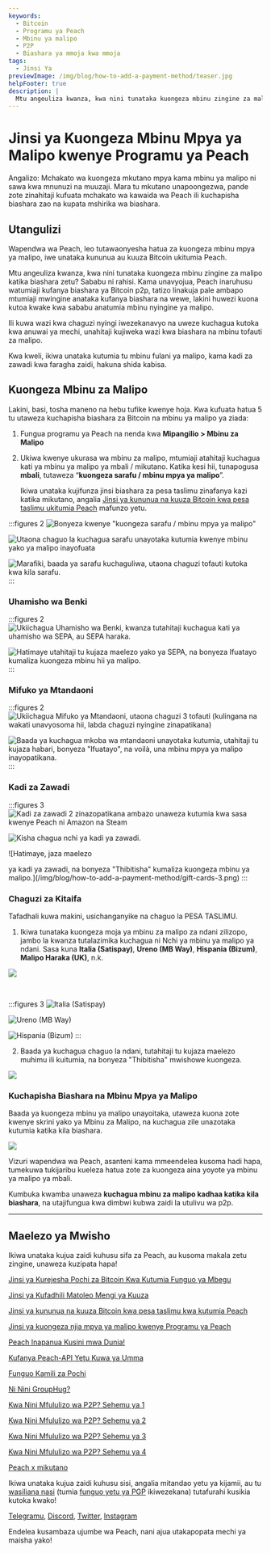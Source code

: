 ```yaml
---
keywords:
  - Bitcoin
  - Programu ya Peach
  - Mbinu ya malipo
  - P2P
  - Biashara ya mmoja kwa mmoja
tags:
  - Jinsi Ya
previewImage: /img/blog/how-to-add-a-payment-method/teaser.jpg
helpFooter: true
description: |
  Mtu angeuliza kwanza, kwa nini tunataka kuongeza mbinu zingine za malipo katika biashara zetu? Sababu ni rahisi. Kama unavyojua, Peach inaruhusu watumiaji kufanya biashara ya Bitcoin p2p, tatizo linakuja pale ambapo mtumiaji mwingine anataka kufanya biashara na wewe, lakini huwezi kuona kutoa kwake kwa sababu anatumia mbinu nyingine ya malipo. Ili kuwa wazi kwa chaguzi nyingi iwezekanavyo na uweze kuchagua kutoka kwa anuwai ya mechi, unahitaji kujiweka wazi kwa biashara na mbinu tofauti za malipo.
---
```


# Jinsi ya Kuongeza Mbinu Mpya ya Malipo kwenye Programu ya Peach

Angalizo: Mchakato wa kuongeza mkutano mpya kama mbinu ya malipo ni sawa kwa mnunuzi na muuzaji. Mara tu mkutano unapoongezwa, pande zote zinahitaji kufuata mchakato wa kawaida wa Peach ili kuchapisha biashara zao na kupata mshirika wa biashara.

## Utangulizi

Wapendwa wa Peach, leo tutawaonyesha hatua za kuongeza mbinu mpya ya malipo, iwe unataka kununua au kuuza Bitcoin ukitumia Peach.

Mtu angeuliza kwanza, kwa nini tunataka kuongeza mbinu zingine za malipo katika biashara zetu? Sababu ni rahisi. Kama unavyojua, Peach inaruhusu watumiaji kufanya biashara ya Bitcoin p2p, tatizo linakuja pale ambapo mtumiaji mwingine anataka kufanya biashara na wewe, lakini huwezi kuona kutoa kwake kwa sababu anatumia mbinu nyingine ya malipo.

Ili kuwa wazi kwa chaguzi nyingi iwezekanavyo na uweze kuchagua kutoka kwa anuwai ya mechi, unahitaji kujiweka wazi kwa biashara na mbinu tofauti za malipo.

Kwa kweli, ikiwa unataka kutumia tu mbinu fulani ya malipo, kama kadi za zawadi kwa faragha zaidi, hakuna shida kabisa.

## Kuongeza Mbinu za Malipo

Lakini, basi, tosha maneno na hebu tufike kwenye hoja. Kwa kufuata hatua 5 tu utaweza kuchapisha biashara za Bitcoin na mbinu ya malipo ya ziada:

1. Fungua programu ya Peach na nenda kwa **Mipangilio > Mbinu za Malipo**

2. Ukiwa kwenye ukurasa wa mbinu za malipo, mtumiaji atahitaji kuchagua kati ya mbinu ya malipo ya mbali / mikutano. Katika kesi hii, tunapogusa **mbali**, tutaweza “**kuongeza sarafu / mbinu mpya ya malipo**”.

   Ikiwa unataka kujifunza jinsi biashara za pesa taslimu zinafanya kazi katika mikutano, angalia [Jinsi ya kununua na kuuza Bitcoin kwa pesa taslimu ukitumia Peach](/blog/how-to-buy-and-sell-bitcoin-with-cash-using-peach/) mafunzo yetu.

:::figures 2
![Bonyeza kwenye "kuongeza sarafu / mbinu mpya ya malipo"](/img/blog/how-to-add-a-payment-method/add-1.png)

![Utaona chaguo la kuchagua sarafu unayotaka kutumia kwenye mbinu yako ya malipo inayofuata](/img/blog/how-to-add-a-payment-method/add-2.png)

![Marafiki, baada ya sarafu kuchaguliwa, utaona chaguzi tofauti kutoka kwa kila sarafu.](/img/blog/how-to-add-a-payment-method/add-3.png)
:::

### Uhamisho wa Benki

:::figures 2
![Ukiichagua Uhamisho wa Benki, kwanza tutahitaji kuchagua kati ya uhamisho wa SEPA, au SEPA haraka.](/img/blog/how-to-add-a-payment-method/bank-transfer-1.png)

![Hatimaye utahitaji tu kujaza maelezo yako ya SEPA, na bonyeza **Ifuatayo** kumaliza kuongeza mbinu hii ya malipo.](/img/blog/how-to-add-a-payment-method/bank-transfer-2.png)
:::

### Mifuko ya Mtandaoni

:::figures 2
![Ukiichagua Mifuko ya Mtandaoni, utaona chaguzi 3 tofauti (kulingana na wakati unavyosoma hii, labda chaguzi nyingine zinapatikana)](/img/blog/how-to-add-a-payment-method/online-wallets-1.png)

![Baada ya kuchagua mkoba wa mtandaoni unayotaka kutumia, utahitaji tu kujaza habari, bonyeza "Ifuatayo", na voilà, una mbinu mpya ya malipo inayopatikana.](/img/blog/how-to-add-a-payment-method/online-wallets-2.png)
:::

### Kadi za Zawadi

:::figures 3
![Kadi za zawadi 2 zinazopatikana ambazo unaweza kutumia kwa sasa kwenye Peach ni Amazon na Steam](/img/blog/how-to-add-a-payment-method/gift-cards-1.png)

![Kisha chagua nchi ya kadi ya zawadi.](/img/blog/how-to-add-a-payment-method/gift-cards-2.png)

![Hatimaye, jaza maelezo

 ya kadi ya zawadi, na bonyeza "Thibitisha" kumaliza kuongeza mbinu ya malipo.](/img/blog/how-to-add-a-payment-method/gift-cards-3.png)
:::

### Chaguzi za Kitaifa

Tafadhali kuwa makini, usichanganyike na chaguo la PESA TASLIMU.

1. Ikiwa tunataka kuongeza moja ya mbinu za malipo za ndani zilizopo, jambo la kwanza tutalazimika kuchagua ni Nchi ya mbinu ya malipo ya ndani. Sasa kuna **Italia (Satispay)**, **Ureno (MB Way)**, **Hispania (Bizum)**, **Malipo Haraka (UK)**, n.k.

![](/img/blog/how-to-add-a-payment-method/national-options-1.png)

<br>

:::figures 3
![**Italia (Satispay)**](/img/blog/how-to-add-a-payment-method/national-options-italy.png)

![**Ureno (MB Way)**](/img/blog/how-to-add-a-payment-method/national-options-portugal.png)

![**Hispania (Bizum)**](/img/blog/how-to-add-a-payment-method/national-options-spain.png)
:::

2. Baada ya kuchagua chaguo la ndani, tutahitaji tu kujaza maelezo muhimu ili kuitumia, na bonyeza "Thibitisha" mwishowe kuongeza.

![](/img/blog/how-to-add-a-payment-method/national-options-details.png)

### Kuchapisha Biashara na Mbinu Mpya ya Malipo

Baada ya kuongeza mbinu ya malipo unayoitaka, utaweza kuona zote kwenye skrini yako ya Mbinu za Malipo, na kuchagua zile unazotaka kutumia katika kila biashara.

![](/img/blog/how-to-add-a-payment-method/publish-1.png)

Vizuri wapendwa wa Peach, asanteni kama mmeendelea kusoma hadi hapa, tumekuwa tukijaribu kueleza hatua zote za kuongeza aina yoyote ya mbinu ya malipo ya mbali.

Kumbuka kwamba unaweza **kuchagua mbinu za malipo kadhaa katika kila biashara**, na utajifungua kwa dimbwi kubwa zaidi la utulivu wa p2p.

---

## Maelezo ya Mwisho

Ikiwa unataka kujua zaidi kuhusu sifa za Peach, au kusoma makala zetu zingine, unaweza kuzipata hapa!

[Jinsi ya Kurejesha Pochi za Bitcoin Kwa Kutumia Funguo ya Mbegu](https://peachbitcoin.com/sw/blog/how-to-restore-peach-wallet/)

[Jinsi ya Kufadhili Matoleo Mengi ya Kuuza](https://peachbitcoin.com/sw/blog/funding-multiple-sell-offers/)

[Jinsi ya kununua na kuuza Bitcoin kwa pesa taslimu kwa kutumia Peach](https://peachbitcoin.com/sw/blog/how-to-buy-and-sell-bitcoin-with-cash-using-peach/)

[Jinsi ya kuongeza njia mpya ya malipo kwenye Programu ya Peach](https://peachbitcoin.com/sw/blog/how-to-add-a-payment-method/)

[Peach Inapanua Kusini mwa Dunia!](https://peachbitcoin.com/sw/blog/peach-expands-to-the-global-south/)

[Kufanya Peach-API Yetu Kuwa ya Umma](https://peachbitcoin.com/sw/blog/making-our-peach-api-public/)

[Funguo Kamili za Pochi](https://peachbitcoin.com/sw/blog/full-wallet-functionality/)

[Ni Nini GroupHug?](https://peachbitcoin.com/sw/blog/group-hug/)

[Kwa Nini Mfululizo wa P2P? Sehemu ya 1](https://peachbitcoin.com/sw/blog/why-p2p-chapter-1/)

[Kwa Nini Mfululizo wa P2P? Sehemu ya 2](https://peachbitcoin.com/sw/blog/why-p2p-chapter-2/)

[Kwa Nini Mfululizo wa P2P? Sehemu ya 3](https://peachbitcoin.com/sw/blog/why-p2p-chapter-3-circular-economies/)

[Kwa Nini Mfululizo wa P2P? Sehemu ya 4](https://peachbitcoin.com/sw/blog/why-p2p-chapter-4-chains-of-trust/)

[Peach x mikutano](https://peachbitcoin.com/sw/blog/peach-for-meetups/)

Ikiwa unataka kujua zaidi kuhusu sisi, angalia mitandao yetu ya kijamii, au tu [wasiliana nasi](mailto:hello@peachbitcoin.com) (tumia [funguo yetu ya PGP](https://keys.openpgp.org/vks/v1/by-fingerprint/48339A19645E2E53488E0E5479E1B270FACD1BD2) ikiwezekana) tutafurahi kusikia kutoka kwako!

[Telegramu](https://t.me/+GkOW1J-ixBBkZWRk), [Discord](https://discord.gg/ypeHz3SW54), [Twitter](https://twitter.com/peachbitcoin), [Instagram](https://instagram.com/peachbitcoin)

Endelea kusambaza ujumbe wa Peach, nani ajua utakapopata mechi ya maisha yako!
